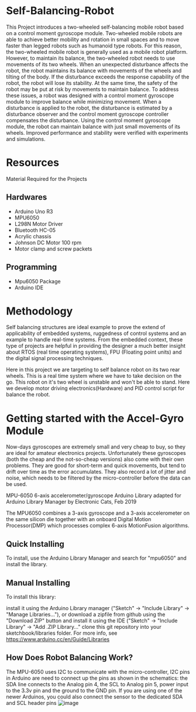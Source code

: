 # Self-Balancing-Robot
This Project introduces a two-wheeled self-balancing mobile robot based on a control moment gyroscope module. Two-wheeled mobile robots are able to achieve better mobility and rotation in small spaces and to move faster than legged robots such as humanoid type robots. For this reason, the two-wheeled mobile robot is generally used as a mobile robot platform. However, to maintain its balance, the two-wheeled robot needs to use movements of its two wheels. When an unexpected disturbance affects the robot, the robot maintains its balance with movements of the wheels and tilting of the body. If the disturbance exceeds the response capability of the robot, the robot will lose its stability. At the same time, the safety of the robot may be put at risk by movements to maintain balance. To address these issues, a robot was designed with a control moment gyroscope module to improve balance while minimizing movement. When a disturbance is applied to the robot, the disturbance is estimated by a disturbance observer and the control moment gyroscope controller compensates the disturbance. Using the control moment gyroscope module, the robot can maintain balance with just small movements of its wheels. Improved performance and stability were verified with experiments and simulations.
# Resources
Material Required for the Projects 
## Hardwares 
* Arduino Uno R3
* MPU6050
* L298N Motor Driver 
* Bluetooth HC-05
* Acrylic chassis 
* Johnson DC Motor 100 rpm
* Motor clamp and screw packets
## Programming 
* Mpu6050 Package
* Arduino IDE 
# Methodology
Self balancing structures are ideal example to prove the extend of applicability of embedded systems, ruggedness of control systems
and an example to handle real-time systems. From the embedded context, these type of projects are helpful in providing the designer a much 
better insight about RTOS (real time operating systems), FPU (Floating point units) and the digital signal processing techniques.

 Here in this project we are targeting to self balance robot on its two rear wheels. This is a real time system where we have to take decision on the go. This robot on it's two wheel is unstable and won't be able to stand. Here we develop motor driving electronics(Hardware) and PID control script for balance the robot. 
 
# Getting started with the Accel-Gyro Module
Now-days gyroscopes are extremely small and very cheap to buy, so they are ideal for amateur electronics projects. Unfortunately these gyroscopes (both the cheap and the not-so-cheap versions) also come with their own problems. They are good for short-term and quick movements, but tend to drift over time as the error accumulates. They also record a lot of jitter and noise, which needs to be filtered by the micro-controller before the data can be used.

MPU-6050 6-axis accelerometer/gyroscope Arduino Library adapted for Arduino Library Manager by Electronic Cats, Feb 2019

The MPU6050 combines a 3-axis gyroscope and a 3-axis accelerometer on the same silicon die together with an onboard Digital Motion Processor(DMP) which processes complex 6-axis MotionFusion algorithms.

## Quick Installing
To install, use the Arduino Library Manager and search for "mpu6050" and install the library.

## Manual Installing
To install this library:

install it using the Arduino Library manager ("Sketch" -> "Include Library" -> "Manage Libraries..."), or
download a zipfile from github using the "Download ZIP" button and install it using the IDE ("Sketch" -> "Include Library" -> "Add .ZIP Library..."
clone this git repository into your sketchbook/libraries folder.
For more info, see https://www.arduino.cc/en/Guide/Libraries

## How Does Robot Balancing Work?
The MPU-6050 uses I2C to communicate with the micro-controller, I2C pins in Arduino are need to connect up the pins as shown in the schematics: the SDA line connects to the Analog pin 4, the SCL to Analog pin 5, power input to the 3.3v pin and the ground to the GND pin. If you are using one of the newer Arduinos, you could also connect the sensor to the dedicated SDA and SCL header pins
![image]()
